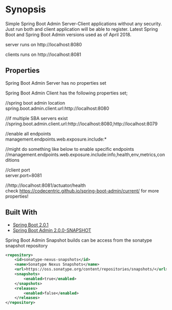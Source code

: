 # Synopsis

Simple Spring Boot Admin Server-Client applications without any security. Just run both and client application will be able to register. Latest Spring Boot and Spring Boot Admin versions used as of April 2018.

server runs on http://localhost:8080

clients runs on http://localhost:8081

## Properties

Spring Boot Admin Server has no properties set

Spring Boot Admin Client has the following properties set;

//spring boot admin location  
spring.boot.admin.client.url:http://localhost:8080

//if multiple SBA servers exist  
//spring.boot.admin.client.url:http://localhost:8080,http://localhost:8079

//enable all endpoints  
management.endpoints.web.exposure.include:*

//might do something like below to enable specific endpoints  
//management.endpoints.web.exposure.include:info,health,env,metrics,conditions

//client port  
server.port=8081

//http://localhost:8081/actuator/health  
check https://codecentric.github.io/spring-boot-admin/current/ for more properties!  

## Built With

* [Spring Boot 2.0.1](https://start.spring.io/)
* [Spring Boot Admin 2.0.0-SNAPSHOT](https://oss.sonatype.org/content/repositories/snapshots/de/codecentric/spring-boot-admin-starter-server/)

Spring Boot Admin Snapshot builds can be access from the sonatype snapshot repository

```xml
<repository>
	<id>sonatype-nexus-snapshots</id>
	<name>Sonatype Nexus Snapshots</name>
	<url>https://oss.sonatype.org/content/repositories/snapshots/</url>
	<snapshots>
		<enabled>true</enabled>
	</snapshots>
	<releases>
		<enabled>false</enabled>
	</releases>
</repository>
```